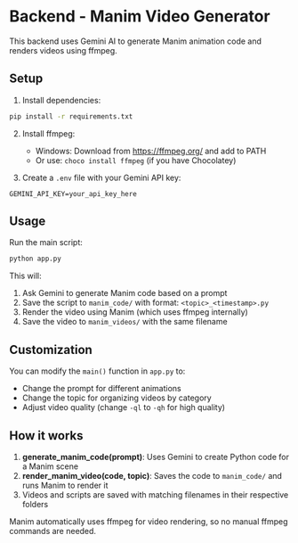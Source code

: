 # Backend - Manim Video Generator

This backend uses Gemini AI to generate Manim animation code and renders videos using ffmpeg.

## Setup

1. Install dependencies:
```bash
pip install -r requirements.txt
```

2. Install ffmpeg:
   - Windows: Download from https://ffmpeg.org/ and add to PATH
   - Or use: `choco install ffmpeg` (if you have Chocolatey)

3. Create a `.env` file with your Gemini API key:
```
GEMINI_API_KEY=your_api_key_here
```

## Usage

Run the main script:
```bash
python app.py
```

This will:
1. Ask Gemini to generate Manim code based on a prompt
2. Save the script to `manim_code/` with format: `<topic>_<timestamp>.py`
3. Render the video using Manim (which uses ffmpeg internally)
4. Save the video to `manim_videos/` with the same filename

## Customization

You can modify the `main()` function in `app.py` to:
- Change the prompt for different animations
- Change the topic for organizing videos by category
- Adjust video quality (change `-ql` to `-qh` for high quality)

## How it works

1. **generate_manim_code(prompt)**: Uses Gemini to create Python code for a Manim scene
2. **render_manim_video(code, topic)**: Saves the code to `manim_code/` and runs Manim to render it
3. Videos and scripts are saved with matching filenames in their respective folders

Manim automatically uses ffmpeg for video rendering, so no manual ffmpeg commands are needed.
